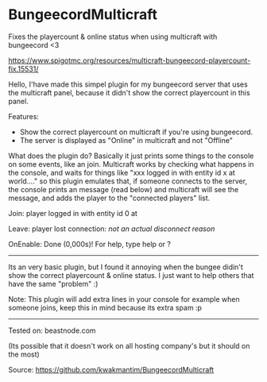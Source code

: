 # BungeecordMulticraft
Fixes the playercount &amp; online status when using multicraft with bungeecord &lt;3

https://www.spigotmc.org/resources/multicraft-bungeecord-playercount-fix.15531/

Hello, I'have made this simpel plugin for my bungeecord server that uses the multicraft panel, because it didn't show the correct playercount in this panel.

Features:
- Show the correct playercount on multicraft if you're using bungeecord.
- The server is displayed as "Online" in multicraft and not "Offline"

What does the plugin do?
Basically it just prints some things to the console on some events, like an join. Multicraft works by checking what happens in the console, and waits for things like "xxx logged in with entity id x at world...." so this plugin emulates that, if someone connects to the server, the console prints an message (read below) and multicraft will see the message, and adds the player to the "connected players" list.

Join:
player logged in with entity id 0 at

Leave:
player lost connection: *not an actual disconnect reason*

OnEnable:
Done (0,000s)! For help, type help or ?


-----
Its an very basic plugin, but I found it annoying when the bungee didin't show the correct playercount & online status. I just want to help others that have the same "problem" :)

Note: This plugin will add extra lines in your console for example when someone joins, keep this in mind because its extra spam :p

---
Tested on:
beastnode.com

(Its possible that it doesn't work on all hosting company's but it should on the most)

Source: https://github.com/kwakmantim/BungeecordMulticraft
